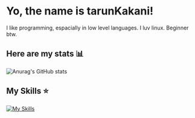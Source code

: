 # Yo, the name is tarunKakani!
I like programming, espacially in low level languages.
I luv linux.
Beginner btw.

## Here are my stats 📊
![Anurag's GitHub stats](https://github-readme-stats.vercel.app/api?username=tarunKakani&show_icons=true)

## My Skills ⭐️
[![My Skills](https://skillicons.dev/icons?i=js,react,c,cpp,python,lua,git,docker,kubernetes,godot,linux,blender,arduino,neovim)](https://skillicons.dev)
